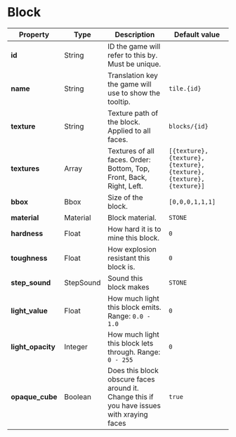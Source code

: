 # Block

|Property|Type|Description|Default value|
|-|-|-|-|
|**id**|String|ID the game will refer to this by. Must be unique.||
|**name**|String|Translation key the game will use to show the tooltip.|`tile.{id}`|
|**texture**|String|Texture path of the block. Applied to all faces.|`blocks/{id}`|
|**textures**|Array|Textures of all faces. Order: Bottom, Top, Front, Back, Right, Left.|`[{texture},{texture},{texture},{texture},{texture},{texture}]`|
|**bbox**|Bbox|Size of the block.|`[0,0,0,1,1,1]`|
|**material**|Material|Block material.|`STONE`|
|**hardness**|Float|How hard it is to mine this block.|`0`|
|**toughness**|Float|How explosion resistant this block is.|`0`|
|**step_sound**|StepSound|Sound this block makes|`STONE`|
|**light_value**|Float|How much light this block emits. Range: `0.0 - 1.0` | `0`|
|**light_opacity**|Integer|How much light this block lets through. Range: `0 - 255` | `0`|
|**opaque_cube**|Boolean|Does this block obscure faces around it. Change this if you have issues with xraying faces|`true`|